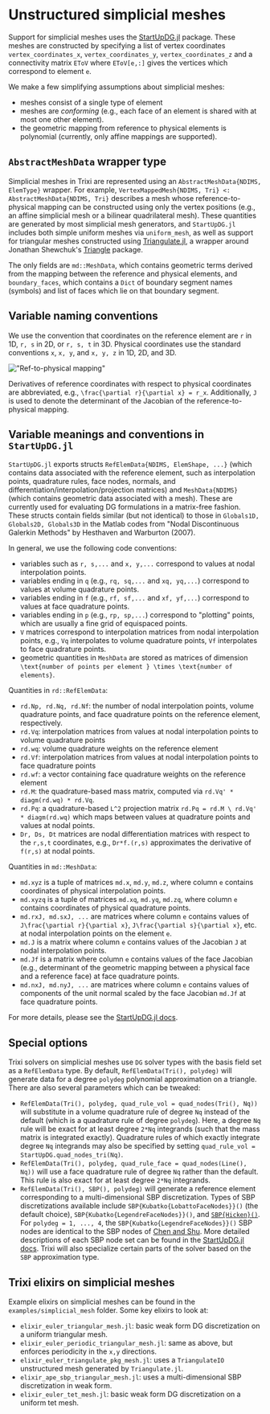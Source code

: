 # Unstructured simplicial meshes

Support for simplicial meshes uses the [StartUpDG.jl](https://github.com/jlchan/StartUpDG.jl)
package. These meshes are constructed by specifying a list of vertex coordinates `vertex_coordinates_x`,
`vertex_coordinates_y`, `vertex_coordinates_z` and a connectivity matrix `EToV` where `EToV[e,:]`
gives the vertices which correspond to element `e`.

We make a few simplifying assumptions about simplicial meshes:
* meshes consist of a single type of element
* meshes are _conforming_ (e.g., each face of an element is shared with at most one other element).
* the geometric mapping from reference to physical elements is polynomial (currently, only affine
mappings are supported).

## `AbstractMeshData` wrapper type

Simplicial meshes in Trixi are represented using an `AbstractMeshData{NDIMS, ElemType}` wrapper.
For example, `VertexMappedMesh{NDIMS, Tri} <: AbstractMeshData{NDIMS, Tri}` describes a mesh whose
reference-to-physical mapping can be constructed using only the vertex positions (e.g., an affine
simplicial mesh or a bilinear quadrilateral mesh). These quantities are generated by most simplicial
mesh generators, and `StartUpDG.jl` includes both simple uniform meshes via `uniform_mesh`, as
well as support for triangular meshes constructed using
[Triangulate.jl](https://github.com/JuliaGeometry/Triangulate.jl), a wrapper around Jonathan Shewchuk's
[Triangle](https://www.cs.cmu.edu/~quake/triangle.html) package.

The only fields are `md::MeshData`, which contains geometric terms derived from the mapping between
the reference and physical elements, and `boundary_faces`, which contains a `Dict` of boundary
segment names (symbols) and list of faces which lie on that boundary segment.

## Variable naming conventions

We use the convention that coordinates on the reference element are ``r`` in 1D, ``r, s`` in 2D,
or ``r, s, t`` in 3D. Physical coordinates use the standard conventions ``x``, ``x, y``, and
``x, y, z`` in 1D, 2D, and 3D.

!["Ref-to-physical mapping"](https://user-images.githubusercontent.com/1156048/124361389-a2841380-dbf4-11eb-8ee4-33e71109c8bb.png)

Derivatives of reference coordinates with respect to physical coordinates are abbreviated, e.g.,
``\frac{\partial r}{\partial x} = r_x``. Additionally, ``J`` is used to denote the determinant of
the Jacobian of the reference-to-physical mapping.

## Variable meanings and conventions in `StartUpDG.jl`

`StartUpDG.jl` exports structs `RefElemData{NDIMS, ElemShape, ...}` (which contains data associated
with the reference element, such as interpolation points, quadrature rules, face nodes, normals,
and differentiation/interpolation/projection matrices) and `MeshData{NDIMS}` (which contains geometric
data associated with a mesh). These are currently used for evaluating DG formulations in a matrix-free
fashion. These structs contain fields similar (but not identical) to those in
`Globals1D, Globals2D, Globals3D` in the Matlab codes from "Nodal Discontinuous Galerkin Methods"
by Hesthaven and Warburton (2007).

In general, we use the following code conventions:
* variables such as `r, s,...` and `x, y,...` correspond to values at nodal interpolation points.
* variables ending in `q` (e.g., `rq, sq,...` and `xq, yq,...`) correspond to values at volume
quadrature points.
* variables ending in `f` (e.g., `rf, sf,...` and `xf, yf,...`) correspond to values at face
quadrature points.
* variables ending in `p` (e.g., `rp, sp,...`) correspond to "plotting" points, which are usually
a fine grid of equispaced points.
* `V` matrices correspond to interpolation matrices from nodal interpolation points, e.g., `Vq`
interpolates to volume quadrature points, `Vf` interpolates to face quadrature points.
* geometric quantities in `MeshData` are stored as matrices of dimension
``\text{number of points per element } \times \text{number of elements}``.

Quantities in `rd::RefElemData`:
* `rd.Np, rd.Nq, rd.Nf`: the number of nodal interpolation points, volume quadrature points, and
face quadrature points on the reference element, respectively.
* `rd.Vq`: interpolation matrices from values at nodal interpolation points to volume quadrature points
* `rd.wq`: volume quadrature weights on the reference element
* `rd.Vf`: interpolation matrices from values at nodal interpolation points to face quadrature points
* `rd.wf`: a vector containing face quadrature weights on the reference element
* `rd.M`: the quadrature-based mass matrix, computed via `rd.Vq' * diagm(rd.wq) * rd.Vq`.
* `rd.Pq`: a quadrature-based ``L^2`` projection matrix `rd.Pq = rd.M \ rd.Vq' * diagm(rd.wq)`
which maps between values at quadrature points and values at nodal points.
* `Dr, Ds, Dt` matrices are nodal differentiation matrices with respect to the ``r,s,t`` coordinates,
e.g., `Dr*f.(r,s)` approximates the derivative of ``f(r,s)`` at nodal points.

Quantities in `md::MeshData`:
* `md.xyz` is a tuple of matrices `md.x`, `md.y`, `md.z`, where column `e` contains coordinates of
physical interpolation points.
* `md.xyzq` is a tuple of matrices `md.xq`, `md.yq`, `md.zq`, where column `e` contains coordinates
of physical quadrature points.
* `md.rxJ, md.sxJ, ...` are matrices where column `e` contains values of
``J\frac{\partial r}{\partial x}``, ``J\frac{\partial s}{\partial x}``, etc. at nodal interpolation
points on the element `e`.
* `md.J` is a matrix where column `e` contains values of the Jacobian ``J`` at nodal interpolation points.
* `md.Jf` is a matrix where column `e` contains values of the face Jacobian (e.g., determinant of
the geometric mapping between a physical face and a reference face) at face quadrature points.
* `md.nxJ, md.nyJ, ...` are matrices where column `e` contains values of components of the unit
normal scaled by the face Jacobian `md.Jf` at face quadrature points.

For more details, please see the [StartUpDG.jl docs](https://jlchan.github.io/StartUpDG.jl/dev/).

## Special options

Trixi solvers on simplicial meshes use `DG` solver types with the basis field set as a `RefElemData`
type. By default, `RefElemData(Tri(), polydeg)` will generate data for a degree `polydeg` polynomial
approximation on a triangle. There are also several parameters which can be tweaked:

* `RefElemData(Tri(), polydeg, quad_rule_vol = quad_nodes(Tri(), Nq))` will substitute in a volume
quadrature rule of degree `Nq` instead of the default (which is a quadrature rule of degree `polydeg`).
Here, a degree `Nq` rule will be exact for at least degree `2*Nq` integrands (such that the mass
matrix is integrated exactly). Quadrature rules of which exactly integrate degree `Nq` integrands
may also be specified by setting `quad_rule_vol = StartUpDG.quad_nodes_tri(Nq)`.
* `RefElemData(Tri(), polydeg, quad_rule_face = quad_nodes(Line(), Nq))` will use a face quadrature rule
of degree `Nq` rather than the default. This rule is also exact for at least degree `2*Nq` integrands.
* `RefElemData(Tri(), SBP(), polydeg)` will generate a reference element corresponding to a
multi-dimensional SBP discretization. Types of SBP discretizations available include
`SBP{Kubatko{LobattoFaceNodes}}()` (the default choice), `SBP{Kubatko{LegendreFaceNodes}}()`, and
[`SBP{Hicken}()`](https://doi.org/10.1007/s10915-020-01154-8). For `polydeg = 1, ..., 4`, the
`SBP{Kubatko{LegendreFaceNodes}}()` SBP nodes are identical to the SBP nodes of
[Chen and Shu](https://doi.org/10.1016/j.jcp.2017.05.025).
More detailed descriptions of each SBP node set can be found in the
[StartUpDG.jl docs](https://jlchan.github.io/StartUpDG.jl/dev/RefElemData/#RefElemData-based-on-SBP-finite-differences).
Trixi will also specialize certain parts of the solver based on the `SBP` approximation type.

## Trixi elixirs on simplicial meshes

Example elixirs on simplicial meshes can be found in the `examples/simplicial_mesh` folder.
Some key elixirs to look at:

* `elixir_euler_triangular_mesh.jl`: basic weak form DG discretization on a uniform triangular mesh.
* `elixir_euler_periodic_triangular_mesh.jl`: same as above, but enforces periodicity in the ``x,y`` directions.
* `elixir_euler_triangulate_pkg_mesh.jl`: uses a `TriangulateIO` unstructured mesh generated by `Triangulate.jl`.
* `elixir_ape_sbp_triangular_mesh.jl`: uses a multi-dimensional SBP discretization in weak form.
* `elixir_euler_tet_mesh.jl`: basic weak form DG discretization on a uniform tet mesh.
